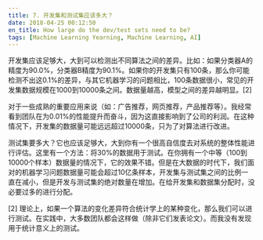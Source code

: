 ```yaml
---
title: 7. 开发集和测试集应该多大？
date: 2018-04-25 00:12:50
en_title: How large do the dev/test sets need to be?
tags: [Machine Learning Yearning, Machine Learning, AI]
---
```


开发集应该足够大，大到可以检测出不同算法之间的差异。比如：如果分类器A的精度为90.0%，分类器B精度为90.1%。如果你的开发集只有100条，那么你可能检测不出这0.1%的差异，与其它机器学习的问题相比，100条数据很小，常见的开发集数据规模在1000到10000条之间。数据量越高，模型之间的差异越明显。[2]

对于一些成熟的重要应用来说（如：广告推荐，网页推荐，产品推荐等）。我经常看到团队在为0.01%的性能提升而奋斗，因为这直接影响到了公司的利润。在这种情况下，开发集的数据量可能远远超过10000条，只为了对算法进行改进。

测试集要多大？它也应该足够大，大到你有一个很高自信度去对系统的整体性能进行评估。这里有一个方法：将30%的数据用于测试。在你拥有一个中等（100到10000个样本）数据量的情况下，它的效果不错。但是在大数据的时代下，我们面对的机器学习问题数据量可能会超过10亿条样本，开发集与测试集之间的比例一直在减小，但是开发与测试集的绝对数量在增加。在给开发集和数据集分配时，没必要过多的进行分配。

[2] 理论上，如果一个算法的变化差异符合统计学上的某种变化，那么我们可以进行测试。在实践中，大多数团队都会这样做（除非它们发表论文）。而我没有发现用于统计意义上的测试。